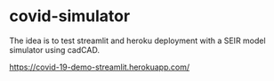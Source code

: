 # covid-simulator

The idea is to test streamlit and heroku deployment with a SEIR model simulator using cadCAD.

https://covid-19-demo-streamlit.herokuapp.com/
